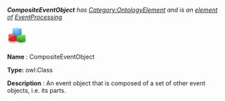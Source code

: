___CompositeEventObject__ 
 has
 [Category:OntologyElement](../../Category/OntologyElement "Category:OntologyElement") 
 and is an
 [element of](../../Property/ElementOf "Property:ElementOf") 
[EventProcessing](../../Submissions/EventProcessing "Submissions:EventProcessing")_




  





[![Class](../images/thumb/2/27/Class.gif/45px-Class.gif)](../../Image/Class.gif "Class")


__Name__ 
 : CompositeEventObject
 



__Type:__ 
 owl:Class
 



__Description__ 
 : An event object that is composed of a set of other event objects, i.e. its parts.